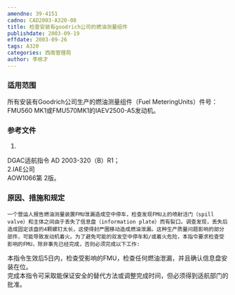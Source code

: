 ```yaml
---
amendno: 39-4151  
cadno: CAD2003-A320-08  
title: 检查安装有goodrich公司的燃油测量组件  
publishdate: 2003-09-19  
effdate: 2003-09-26  
tags: A320  
categories: 西南管理局  
author: 李栋才  
---
```

  
### 适用范围  
所有安装有Goodrich公司生产的燃油测量组件（Fuel MeteringUnits）件号：FMU560 MK1或FMU570MK1的IAEV2500-A5发动机。  
  
<!--more-->  
### 参考文件  
1.  
DGAC适航指令 AD 2003-320（B）R1；  
2.IAE公司  
AOW1066第 2版。  
  
### 原因、措施和规定  
    一个营运人报告燃油测量装置FMU泄漏造成空中停车，检查发现FMU上的喷射活门（spill valve）和主体之间由于丢失了信息盘（information plate）而有裂口。调查发现，丢失后造成固定该盘的4颗螺钉太长，这使得封严圈移动造成燃油泄漏。这种生产质量问题影响的部分部件，可能导致发动机着火。为了避免可能的双发空中停车和/或着火危险，本指令要求检查受影响的FMU，除非事先已经完成，否则必须完成以下工作:  
本指令生效后5日内，检查受影响的FMU，检查任何燃油泄漏，并且确认信息盘安装在位。  
完成本指令可采取能保证安全的替代方法或调整完成时间，但必须得到适航部门的批准。  
  

